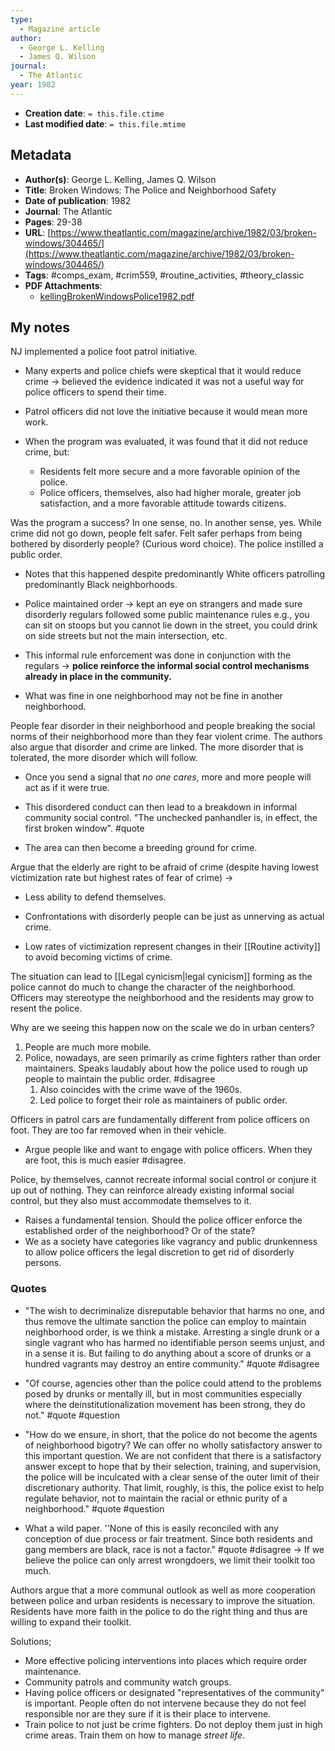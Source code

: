 ```yaml
---
type:
  - Magazine article
author:
  - George L. Kelling
  - James Q. Wilson
journal:
  - The Atlantic
year: 1982
---
```


* **Creation date**: `= this.file.ctime`
* **Last modified date**: `= this.file.mtime`

## Metadata

* **Author(s)**: George L. Kelling, James Q. Wilson
* **Title**: Broken Windows: The Police and Neighborhood Safety
* **Date of publication**: 1982
* **Journal**: The Atlantic
* **Pages**: 29-38
* **URL**: [https://www.theatlantic.com/magazine/archive/1982/03/broken-windows/304465/](https://www.theatlantic.com/magazine/archive/1982/03/broken-windows/304465/)
* **Tags**: #comps_exam, #crim559, #routine_activities, #theory_classic
* **PDF Attachments**:
  * [kellingBrokenWindowsPolice1982.pdf](zotero://open-pdf/library/items/4GFDEULE)

## My notes

NJ implemented a police foot patrol initiative.

* Many experts and police chiefs were skeptical that it would reduce crime -> believed the evidence indicated it was not a useful way for police officers to spend their time.
  
* Patrol officers did not love the initiative because it would mean more work.
  
* When the program was evaluated, it was found that it did not reduce crime, but:
	* Residents felt more secure and a more favorable opinion of the police.
	* Police officers, themselves, also had higher morale, greater job satisfaction, and a more favorable attitude towards citizens.

Was the program a success? In one sense, no. In another sense, yes. While crime did not go down, people felt safer. Felt safer perhaps from being bothered by disorderly people? (Curious word choice). The police instilled a public order.

* Notes that this happened despite predominantly White officers patrolling predominantly Black neighborhoods.
  
* Police maintained order -> kept an eye on strangers and made sure disorderly regulars followed some public maintenance rules e.g., you can sit on stoops but you cannot lie down in the street, you could drink on side streets but not the main intersection, etc.
  
* This informal rule enforcement was done in conjunction with the regulars -> **police reinforce the informal social control mechanisms already in place in the community.**
  
* What was fine in one neighborhood may not be fine in another neighborhood.

People fear disorder in their neighborhood and people breaking the social norms of their neighborhood more than they fear violent crime. The authors also argue that disorder and crime are linked. The more disorder that is tolerated, the more disorder which will follow.

* Once you send a signal that *no one cares*, more and more people will act as if it were true.
  
* This disordered conduct can then lead to a breakdown in informal community social control. "The unchecked panhandler is, in effect, the first broken window". #quote 

* The area can then become a breeding ground for crime.

Argue that the elderly are right to be afraid of crime (despite having lowest victimization rate but highest rates of fear of crime) ->

* Less ability to defend themselves.
  
* Confrontations with disorderly people can be just as unnerving as actual crime.
  
* Low rates of victimization represent changes in their [[Routine activity]] to avoid becoming victims of crime.

The situation can lead to [[Legal cynicism|legal cynicism]] forming as the police cannot do much to change the character of the neighborhood. Officers may stereotype the neighborhood and the residents may grow to resent the police.

Why are we seeing this happen now on the scale we do in urban centers?
1. People are much more mobile.
2. Police, nowadays, are seen primarily as crime fighters rather than order maintainers. Speaks laudably about how the police used to rough up people to maintain the public order. #disagree 
	1. Also coincides with the crime wave of the 1960s.
	2. Led police to forget their role as maintainers of public order.

Officers in patrol cars are fundamentally different from police officers on foot. They are too far removed when in their vehicle.
* Argue people like and want to engage with police officers. When they are foot, this is much easier #disagree.

Police, by themselves, cannot recreate informal social control or conjure it up out of nothing. They can reinforce already existing informal social control, but they also must accommodate themselves to it.
* Raises a fundamental tension. Should the police officer enforce the established order of the neighborhood? Or of the state?
* We as a society have categories like vagrancy and public drunkenness to allow police officers the legal discretion to get rid of disorderly persons. 

### Quotes

* "The wish to decriminalize disreputable behavior that harms no one, and thus remove the ultimate sanction the police can employ to maintain neighborhood order, is we think a mistake. Arresting a single drunk or a single vagrant who has harmed no identifiable person seems unjust, and in a sense it is. But failing to do anything about a score of drunks or a hundred vagrants may destroy an entire community." #quote #disagree 
  
* "Of course, agencies other than the police could attend to the problems posed by drunks or mentally ill, but in most communities especially where the deinstitutionalization movement has been strong, they do not." #quote #question 
  
* "How do we ensure, in short, that the police do not become the agents of neighborhood bigotry? We can offer no wholly satisfactory answer to this important question. We are not confident that there is a satisfactory answer except to hope that by their selection, training, and supervision, the police will be inculcated with a clear sense of the outer limit of their discretionary authority. That limit, roughly, is this, the police exist to help regulate behavior, not to maintain the racial or ethnic purity of a neighborhood." #quote #question 
  
* What a wild paper. ''None of this is easily reconciled with any conception of due process or fair treatment. Since both residents and gang members are black, race is not a factor." #quote #disagree -> If we believe the police can only arrest wrongdoers, we limit their toolkit too much.

Authors argue that a more communal outlook as well as more cooperation between police and urban residents is necessary to improve the situation. Residents have more faith in the police to do the right thing and thus are willing to expand their toolkit.

Solutions;
* More effective policing interventions into places which require order maintenance.
* Community patrols and community watch groups.
* Having police officers or designated "representatives of the community" is important. People often do not intervene because they do not feel responsible nor are they sure if it is their place to intervene.
* Train police to not just be crime fighters. Do not deploy them just in high crime areas. Train them on how to manage *street life*.